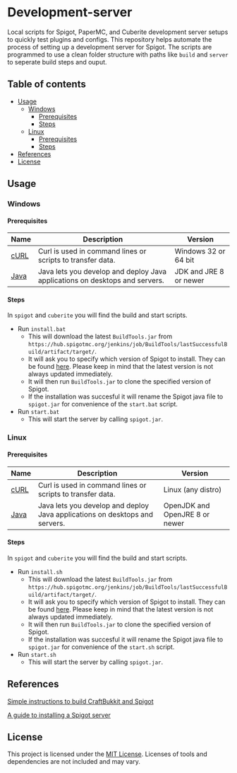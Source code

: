 # Development-server
Local scripts for Spigot, PaperMC, and Cuberite development server setups to quickly test plugins and configs. This repository helps automate the process of setting up a development server for Spigot. The scripts are programmed to use a clean folder structure with paths like `build` and `server` to seperate build steps and ouput.

## Table of contents
- [Usage](#usage)
    - [Windows](#windows)
        - [Prerequisites](#prerequisites)
        - [Steps](#steps)
    - [Linux](#linux)
        - [Prerequisites](#prerequisites)
        - [Steps](#steps)
- [References](#references)
- [License](#license)

## Usage
### Windows
#### Prerequisites
Name | Description | Version
------------ | ------------- | -------------
[cURL](https://curl.haxx.se/) | Curl is used in command lines or scripts to transfer data. | Windows 32 or 64 bit
[Java](https://www.oracle.com/technetwork/java/javase/overview/index.html) | Java lets you develop and deploy Java applications on desktops and servers. | JDK and JRE 8 or newer

#### Steps
In `spigot` and `cuberite` you will find the build and start scripts. 
* Run `install.bat`
    * This will download the latest `BuildTools.jar` from `https://hub.spigotmc.org/jenkins/job/BuildTools/lastSuccessfulBuild/artifact/target/`.
    * It will ask you to specify which version of Spigot to install. They can be found [here](https://www.spigotmc.org/wiki/buildtools/#versions). Please keep in mind that the latest version is not always updated immediately.
    * It will then run `BuildTools.jar` to clone the specified version of Spigot.
    * If the installation was succesful it will rename the Spigot java file to `spigot.jar` for convenience of the `start.bat` script.
* Run `start.bat`
    * This will start the server by calling `spigot.jar`.

### Linux
#### Prerequisites
Name | Description | Version
------------ | ------------- | -------------
[cURL](https://curl.haxx.se/) | Curl is used in command lines or scripts to transfer data. | Linux (any distro)
[Java](https://openjdk.java.net/) | Java lets you develop and deploy Java applications on desktops and servers. | OpenJDK and OpenJRE 8 or newer

#### Steps
In `spigot` and `cuberite` you will find the build and start scripts. 
* Run `install.sh`
    * This will download the latest `BuildTools.jar` from `https://hub.spigotmc.org/jenkins/job/BuildTools/lastSuccessfulBuild/artifact/target/`.
    * It will ask you to specify which version of Spigot to install. They can be found [here](https://www.spigotmc.org/wiki/buildtools/#versions). Please keep in mind that the latest version is not always updated immediately.
    * It will then run `BuildTools.jar` to clone the specified version of Spigot.
    * If the installation was succesful it will rename the Spigot java file to `spigot.jar` for convenience of the `start.sh` script.
* Run `start.sh`
    * This will start the server by calling `spigot.jar`.

## References
[Simple instructions to build CraftBukkit and Spigot](https://www.spigotmc.org/wiki/buildtools/)

[A guide to installing a Spigot server](https://www.spigotmc.org/wiki/spigot-installation/)

## License
This project is licensed under the [MIT License](https://github.com/Gloryrock/Development-server/blob/master/LICENSE.md).
Licenses of tools and dependencies are not included and may vary.
